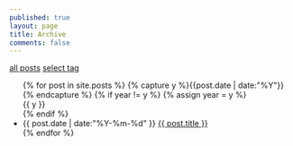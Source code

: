```yaml
---
published: true
layout: page
title: Archive
comments: false
---
```


<style type="text/css">
  .content a {
    color: #000000;
  }
  .content .listing-seperator {
    font-weight: bold;
  }
  .content .listing-item, .listing-seperator {
    list-style-type: none;
  }
  .content #select-all-button {
    text-decoration: underline;
  }
  .content #tag-cloud, #posts-in-tags {
    display: none;
  }
</style>


<section id="archive-nav">
  <span id="select-all">
    <a href="#select-all" id="select-all-button" title="all posts">all posts</a>
  </span>
  <span id="select-tag">
    <a href="#select-tag" id="select-tag-button" title="select tag">select tag</a>
  </span>
</section>

<section id="all-posts">
  <div>
    <ul class="listing">
    {% for post in site.posts %}
      {% capture y %}{{post.date | date:"%Y"}}{% endcapture %}
      {% if year != y %}
        {% assign year = y %}
        <li class="listing-seperator">{{ y }}</li>
      {% endif %}
      <li class="listing-item">
        <time datetime="{{ post.date | date:"%Y-%m-%d" }}">{{ post.date | date:"%Y-%m-%d" }}</time>
        <a href="{{ site.baseurl }}{{ post.url }}" target="_blank" title="{{ post.title | xml_escape }}">{{ post.title }}</a>
      </li>
    {% endfor %}
    </ul>
  </div>
</section>

<section id="posts-in-tags">
  <div id="tag-cloud">
  {% for tag in site.tags %}
    <a href="#{{ tag[0] | xml_escape }}" id="tag-cloud-button" title="{{ tag[0] | xml_escape }}" rel="{{ tag[1].size }}">{{ tag[0] }}</a>
  {% endfor %}
  </div>
  <ul class="listing">
  {% for tag in site.tags %}
    <li class="listing-seperator" id="{{ tag[0] | xml_escape }}">{{ tag[0] }}</li>
  {% for post in tag[1] %}
    <li class="listing-item">
    <time datetime="{{ post.date | date:"%Y-%m-%d" }}">{{ post.date | date:"%Y-%m-%d" }}</time>
    <a href="{{ site.baseurl }}{{ post.url }}" target="_blank" title="{{ post.title | xml_escape }}">{{ post.title }}</a>
    </li>
  {% endfor %}
  {% endfor %}
  </ul>
</section>


<script type="text/javascript" src="https://cdn.jsdelivr.net/jquery/3.2.1/jquery.min.js"></script>
<script type="text/javascript" src="{{ site.baseurl }}/public/js/jquery.tagcloud.js"></script>
<script language="javascript">
  /*
   * The code is modified from the source
   * of http://yihui.name/en/tags/.
   */
  $.fn.tagcloud.defaults = {
    size: {start: 1, end: 1, unit: 'em'},
    color: {start: '#e6e6e6', end: '#000000'}
  };
  $(function () {
    $('#tag-cloud a').tagcloud();
  });

  $('#select-all-button').click(function(event){
    //event.preventDefault();
    $('#select-all-button').css('text-decoration', 'underline');
    $('#all-posts').show();
    $('#select-tag-button').css('text-decoration', 'none');
    $('#tag-cloud').hide();
    $('#posts-in-tags').hide();
  });
  $('#select-tag-button').click(function(event){
    //event.preventDefault();
    $('#select-all-button').css('text-decoration', 'none');
    $('#all-posts').hide();
    $('#select-tag-button').css('text-decoration', 'underline');
    $('#tag-cloud').show();
    $('#posts-in-tags').show();
  });
</script>
